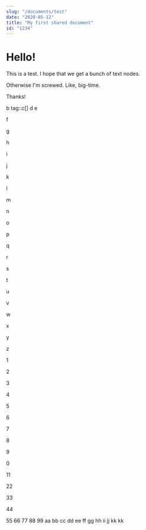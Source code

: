 ```yaml
---
slug: "/documents/test"
date: "2020-05-12"
title: "My first shared document"
id: "1234"
---
```

#   Hello!

This is a test.  I hope that we get a bunch of text nodes.

Otherwise I'm screwed.  Like, big-time.

Thanks!

b tag::c[]
d
e

f

g

h

i

j

k

l

m

n

o

p

q

r

s

t

u

v

w

x

y

z

1

2

3

4

5

6

7

8

9

0

11

22

33

44

55
66
77
88
99
aa
bb
cc
dd
ee
ff
gg
hh
ii
jj
kk
kk
